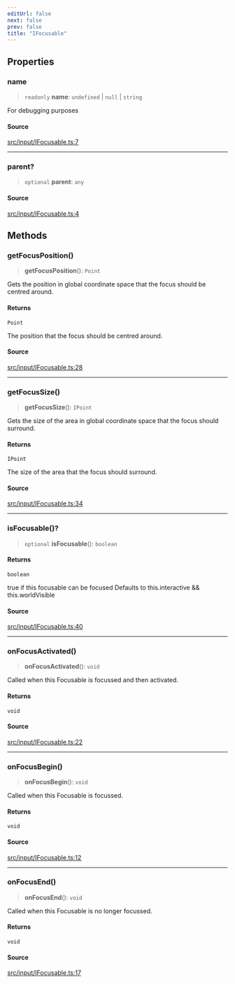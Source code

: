 ```yaml
---
editUrl: false
next: false
prev: false
title: "IFocusable"
---
```


## Properties

### name

> `readonly` **name**: `undefined` \| `null` \| `string`

For debugging purposes

#### Source

[src/input/IFocusable.ts:7](https://github.com/relishinc/dill-pixel/blob/c79d8e8552aaa0f13a29535c819ae67d025b4669/src/input/IFocusable.ts#L7)

***

### parent?

> `optional` **parent**: `any`

#### Source

[src/input/IFocusable.ts:4](https://github.com/relishinc/dill-pixel/blob/c79d8e8552aaa0f13a29535c819ae67d025b4669/src/input/IFocusable.ts#L4)

## Methods

### getFocusPosition()

> **getFocusPosition**(): `Point`

Gets the position in global coordinate space that the focus should be centred around.

#### Returns

`Point`

The position that the focus should be centred around.

#### Source

[src/input/IFocusable.ts:28](https://github.com/relishinc/dill-pixel/blob/c79d8e8552aaa0f13a29535c819ae67d025b4669/src/input/IFocusable.ts#L28)

***

### getFocusSize()

> **getFocusSize**(): `IPoint`

Gets the size of the area in global coordinate space that the focus should surround.

#### Returns

`IPoint`

The size of the area that the focus should surround.

#### Source

[src/input/IFocusable.ts:34](https://github.com/relishinc/dill-pixel/blob/c79d8e8552aaa0f13a29535c819ae67d025b4669/src/input/IFocusable.ts#L34)

***

### isFocusable()?

> `optional` **isFocusable**(): `boolean`

#### Returns

`boolean`

true if this focusable can be focused
Defaults to this.interactive && this.worldVisible

#### Source

[src/input/IFocusable.ts:40](https://github.com/relishinc/dill-pixel/blob/c79d8e8552aaa0f13a29535c819ae67d025b4669/src/input/IFocusable.ts#L40)

***

### onFocusActivated()

> **onFocusActivated**(): `void`

Called when this Focusable is focussed and then activated.

#### Returns

`void`

#### Source

[src/input/IFocusable.ts:22](https://github.com/relishinc/dill-pixel/blob/c79d8e8552aaa0f13a29535c819ae67d025b4669/src/input/IFocusable.ts#L22)

***

### onFocusBegin()

> **onFocusBegin**(): `void`

Called when this Focusable is focussed.

#### Returns

`void`

#### Source

[src/input/IFocusable.ts:12](https://github.com/relishinc/dill-pixel/blob/c79d8e8552aaa0f13a29535c819ae67d025b4669/src/input/IFocusable.ts#L12)

***

### onFocusEnd()

> **onFocusEnd**(): `void`

Called when this Focusable is no longer focussed.

#### Returns

`void`

#### Source

[src/input/IFocusable.ts:17](https://github.com/relishinc/dill-pixel/blob/c79d8e8552aaa0f13a29535c819ae67d025b4669/src/input/IFocusable.ts#L17)
